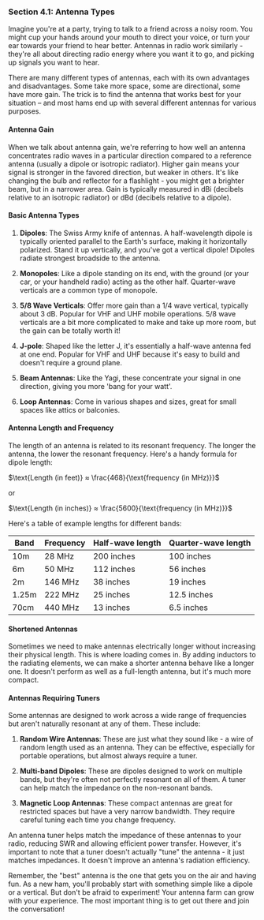 ### Section 4.1: Antenna Types

Imagine you're at a party, trying to talk to a friend across a noisy room. You might cup your hands around your mouth to direct your voice, or turn your ear towards your friend to hear better. Antennas in radio work similarly - they're all about directing radio energy where you want it to go, and picking up signals you want to hear.

There are many different types of antennas, each with its own advantages and disadvantages. Some take more space, some are directional, some have more gain. The trick is to find the antenna that works best for your situation – and most hams end up with several different antennas for various purposes.

#### Antenna Gain

When we talk about antenna gain, we're referring to how well an antenna concentrates radio waves in a particular direction compared to a reference antenna (usually a dipole or isotropic radiator). Higher gain means your signal is stronger in the favored direction, but weaker in others. It's like changing the bulb and reflector for a flashlight - you might get a brighter beam, but in a narrower area. Gain is typically measured in dBi (decibels relative to an isotropic radiator) or dBd (decibels relative to a dipole).

#### Basic Antenna Types

1. **Dipoles**: The Swiss Army knife of antennas. A half-wavelength dipole is typically oriented parallel to the Earth's surface, making it horizontally polarized. Stand it up vertically, and you've got a vertical dipole! Dipoles radiate strongest broadside to the antenna.

2. **Monopoles**: Like a dipole standing on its end, with the ground (or your car, or your handheld radio) acting as the other half. Quarter-wave verticals are a common type of monopole.

3. **5/8 Wave Verticals**: Offer more gain than a 1/4 wave vertical, typically about 3 dB. Popular for VHF and UHF mobile operations. 5/8 wave verticals are a bit more complicated to make and take up more room, but the gain can be totally worth it!

4. **J-pole**: Shaped like the letter J, it's essentially a half-wave antenna fed at one end. Popular for VHF and UHF because it's easy to build and doesn't require a ground plane.

5. **Beam Antennas**: Like the Yagi, these concentrate your signal in one direction, giving you more 'bang for your watt'.

6. **Loop Antennas**: Come in various shapes and sizes, great for small spaces like attics or balconies.

#### Antenna Length and Frequency

The length of an antenna is related to its resonant frequency. The longer the antenna, the lower the resonant frequency. Here's a handy formula for dipole length:

$\text{Length (in feet)} ≈ \frac{468}{\text{frequency (in MHz)}}$

or

$\text{Length (in inches)} ≈ \frac{5600}{\text{frequency (in MHz)}}$

Here's a table of example lengths for different bands:

| Band  | Frequency | Half-wave length | Quarter-wave length |
|-------|-----------|------------------|---------------------|
| 10m   | 28 MHz    | 200 inches       | 100 inches          |
| 6m    | 50 MHz    | 112 inches       | 56 inches           |
| 2m    | 146 MHz   | 38 inches        | 19 inches           |
| 1.25m | 222 MHz   | 25 inches        | 12.5 inches         |
| 70cm  | 440 MHz   | 13 inches        | 6.5 inches          |

#### Shortened Antennas

Sometimes we need to make antennas electrically longer without increasing their physical length. This is where loading comes in. By adding inductors to the radiating elements, we can make a shorter antenna behave like a longer one. It doesn't perform as well as a full-length antenna, but it's much more compact.

#### Antennas Requiring Tuners

Some antennas are designed to work across a wide range of frequencies but aren't naturally resonant at any of them. These include:

1. **Random Wire Antennas**: These are just what they sound like - a wire of random length used as an antenna. They can be effective, especially for portable operations, but almost always require a tuner.

2. **Multi-band Dipoles**: These are dipoles designed to work on multiple bands, but they're often not perfectly resonant on all of them. A tuner can help match the impedance on the non-resonant bands.

3. **Magnetic Loop Antennas**: These compact antennas are great for restricted spaces but have a very narrow bandwidth. They require careful tuning each time you change frequency.

An antenna tuner helps match the impedance of these antennas to your radio, reducing SWR and allowing efficient power transfer. However, it's important to note that a tuner doesn't actually "tune" the antenna - it just matches impedances. It doesn't improve an antenna's radiation efficiency.

Remember, the "best" antenna is the one that gets you on the air and having fun. As a new ham, you'll probably start with something simple like a dipole or a vertical. But don't be afraid to experiment! Your antenna farm can grow with your experience. The most important thing is to get out there and join the conversation!
